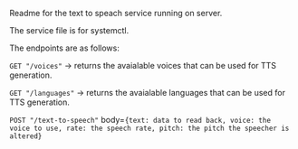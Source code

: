 Readme for the text to speach service running on server.

The service file is for systemctl.

The endpoints are as follows:

`GET "/voices"` -> returns the avaialable voices that can be used for TTS generation.

`GET "/languages"` -> returns the avaialable languages that can be used for TTS generation.

`POST "/text-to-speech"` body=`{text: data to read back, voice: the voice to use, rate: the speech rate, pitch: the pitch the speecher is altered}`
